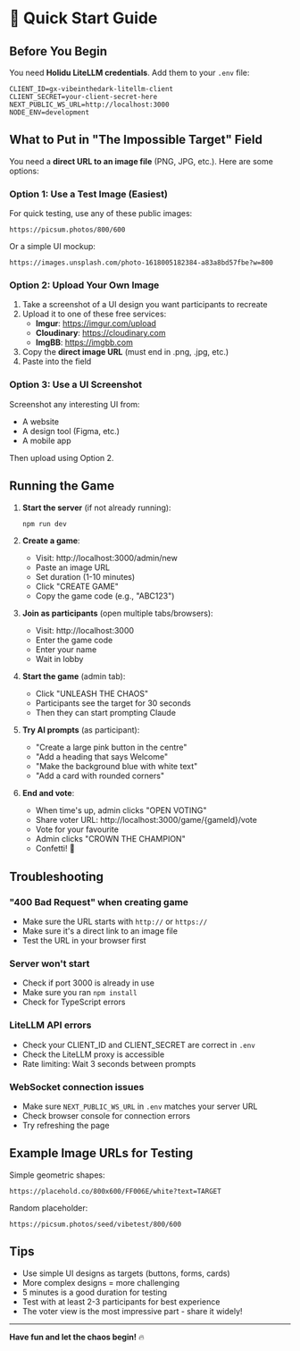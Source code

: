 # 🚀 Quick Start Guide

## Before You Begin

You need **Holidu LiteLLM credentials**. Add them to your `.env` file:
```
CLIENT_ID=gx-vibeinthedark-litellm-client
CLIENT_SECRET=your-client-secret-here
NEXT_PUBLIC_WS_URL=http://localhost:3000
NODE_ENV=development
```

## What to Put in "The Impossible Target" Field

You need a **direct URL to an image file** (PNG, JPG, etc.). Here are some options:

### Option 1: Use a Test Image (Easiest)

For quick testing, use any of these public images:

```
https://picsum.photos/800/600
```

Or a simple UI mockup:
```
https://images.unsplash.com/photo-1618005182384-a83a8bd57fbe?w=800
```

### Option 2: Upload Your Own Image

1. Take a screenshot of a UI design you want participants to recreate
2. Upload it to one of these free services:
   - **Imgur**: https://imgur.com/upload
   - **Cloudinary**: https://cloudinary.com
   - **ImgBB**: https://imgbb.com
3. Copy the **direct image URL** (must end in .png, .jpg, etc.)
4. Paste into the field

### Option 3: Use a UI Screenshot

Screenshot any interesting UI from:
- A website
- A design tool (Figma, etc.)
- A mobile app

Then upload using Option 2.

## Running the Game

1. **Start the server** (if not already running):
   ```bash
   npm run dev
   ```

2. **Create a game**:
   - Visit: http://localhost:3000/admin/new
   - Paste an image URL
   - Set duration (1-10 minutes)
   - Click "CREATE GAME"
   - Copy the game code (e.g., "ABC123")

3. **Join as participants** (open multiple tabs/browsers):
   - Visit: http://localhost:3000
   - Enter the game code
   - Enter your name
   - Wait in lobby

4. **Start the game** (admin tab):
   - Click "UNLEASH THE CHAOS"
   - Participants see the target for 30 seconds
   - Then they can start prompting Claude

5. **Try AI prompts** (as participant):
   - "Create a large pink button in the centre"
   - "Add a heading that says Welcome"
   - "Make the background blue with white text"
   - "Add a card with rounded corners"

6. **End and vote**:
   - When time's up, admin clicks "OPEN VOTING"
   - Share voter URL: http://localhost:3000/game/{gameId}/vote
   - Vote for your favourite
   - Admin clicks "CROWN THE CHAMPION"
   - Confetti! 🎉

## Troubleshooting

### "400 Bad Request" when creating game
- Make sure the URL starts with `http://` or `https://`
- Make sure it's a direct link to an image file
- Test the URL in your browser first

### Server won't start
- Check if port 3000 is already in use
- Make sure you ran `npm install`
- Check for TypeScript errors

### LiteLLM API errors
- Check your CLIENT_ID and CLIENT_SECRET are correct in `.env`
- Check the LiteLLM proxy is accessible
- Rate limiting: Wait 3 seconds between prompts

### WebSocket connection issues
- Make sure `NEXT_PUBLIC_WS_URL` in `.env` matches your server URL
- Check browser console for connection errors
- Try refreshing the page

## Example Image URLs for Testing

Simple geometric shapes:
```
https://placehold.co/800x600/FF006E/white?text=TARGET
```

Random placeholder:
```
https://picsum.photos/seed/vibetest/800/600
```

## Tips

- Use simple UI designs as targets (buttons, forms, cards)
- More complex designs = more challenging
- 5 minutes is a good duration for testing
- Test with at least 2-3 participants for best experience
- The voter view is the most impressive part - share it widely!

---

**Have fun and let the chaos begin!** 🔥
